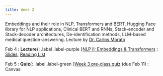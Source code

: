 ```yaml
---
title: Week 2
---
```


Embeddings and their role in NLP, Transformers and BERT, Hugging Face library for NLP applications, Clinical BERT and RNNs, Stack-encoder and Stack-decoder architectures, De-identification methods, LLM-based medical question-answering. Lecture by [Dr. Carlos Morato](https://www.linkedin.com/in/carlosmorato/) 

Feb 4
: **Lecture**{: .label .label-purple }[NLP II: Embeddings & Transformers](/AIM2/lectures/week02)
  : [Slides](/AIM2/assets/morato-AIM2-L2.pdf), [Reading List](/AIM2/lectures/week02)

Feb 5
: **Quiz**{: .label .label-green }[Week 3 pre-class quiz](#) (due Feb 11)
  : Canvas
